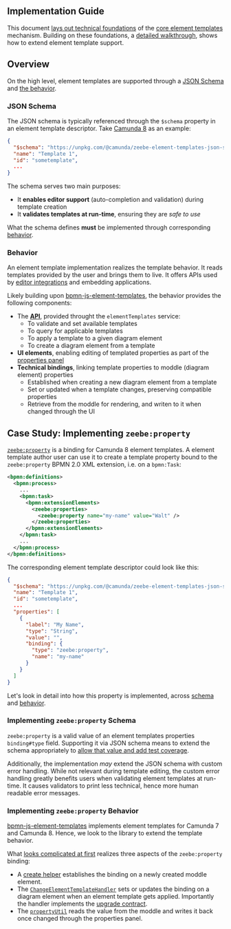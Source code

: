 ## Implementation Guide

This document [lays out technical foundations](#overview) of the [core element templates](../README.md) mechanism. Building on these foundations, a [detailed walkthrough](#case-study-implementing-zeebeproperty), shows how to extend element template support.

## Overview

On the high level, element templates are supported through a [JSON Schema](#json-schema) and [the behavior](#behavior).

### JSON Schema

The JSON schema is typically referenced through the `$schema` property in an element template descriptor. Take [Camunda 8](https://github.com/camunda/element-templates-json-schema) as an example:

```json
{
  "$schema": "https://unpkg.com/@camunda/zeebe-element-templates-json-schema/resources/schema.json",
  "name": "Template 1",
  "id": "sometemplate",
  ...
}
```

The schema serves two main purposes:

* It **enables editor support** (auto-completion and validation) during template creation
* It **validates templates at run-time**, ensuring they are _safe to use_

What the schema defines **must** be implemented through corresponding [behavior](#behavior).

### Behavior

An element template implementation realizes the template behavior. It reads templates provided by the user and brings them to live. It offers APIs used by [editor integrations](../README.md#editor-integration) and embedding applications.

Likely building upon [bpmn-js-element-templates](https://github.com/bpmn-io/bpmn-js-element-templates), the behavior provides the following components:

  * The [**API**](./API.md), provided throught the `elementTemplates` service:
    * To validate and set available templates
    * To query for applicable templates
    * To apply a template to a given diagram element
    * To create a diagram element from a template
  * **UI elements**, enabling editing of templated properties as part of the [properties panel](https://github.com/bpmn-io/bpmn-js-properties-panel)
  * **Technical bindings**, linking template properties to moddle (diagram element) properties
    * Established when creating a new diagram element from a template
    * Set or updated when a template changes, preserving compatible properties
    * Retrieve from the moddle for rendering, and writen to it when changed through the UI

## Case Study: Implementing `zeebe:property`

[`zeebe:property`](https://docs.camunda.io/docs/next/components/modeler/desktop-modeler/element-templates/defining-templates/#zeebeproperty) is a binding for Camunda 8 element templates. A element template author user can use it to create a template property bound to the `zeebe:property` BPMN 2.0 XML extension, i.e. on a `bpmn:Task`:

```xml
<bpmn:definitions>
  <bpmn:process>
    ...
    <bpmn:task>
      <bpmn:extensionElements>
        <zeebe:properties>
          <zeebe:property name="my-name" value="Walt" />
        </zeebe:properties>
      </bpmn:extensionElements>
    </bpmn:task>
    ...
  </bpmn:process>
</bpmn:definitions>
```

The corresponding element template descriptor could look like this:

```json
{
  "$schema": "https://unpkg.com/@camunda/zeebe-element-templates-json-schema/resources/schema.json",
  "name": "Template 1",
  "id": "sometemplate",
  ...
  "properties": [
    {
      "label": "My Name",
      "type": "String",
      "value": "",
      "binding": {
        "type": "zeebe:property",
        "name": "my-name"
      }
    }
  ]
}
```

Let's look in detail into how this property is implemented, across [schema](#implementing-zeebeproperty-schema) and [behavior](#implementing-zeebeproperty-behavior).

### Implementing `zeebe:property` Schema

`zeebe:property` is a valid value of an element templates properties `binding#type` field. Supporting it via JSON schema means to extend the schema appropriately to [allow that value and add test coverage](https://github.com/search?q=repo%3Acamunda%2Felement-templates-json-schema+%22zeebe%3Aproperty%22&type=code).

Additionally, the implementation _may_ extend the JSON schema with custom error handling. While not relevant during template editing, the custom error handling greatly benefits users when validating element templates at run-time. It causes validators to print less technical, hence more human readable error messages.

### Implementing `zeebe:property` Behavior

[bpmn-js-element-templates](https://github.com/bpmn-io/bpmn-js-element-templates) implements element templates for Camunda 7 and Camunda 8. Hence, we look to the library to extend the template behavior.

What [looks complicated at first](https://github.com/search?q=repo%3Abpmn-io%2Fbpmn-js-element-templates+%22zeebe%3Aproperty%22&type=code) realizes three aspects of the `zeebe:property` binding:

* A [create helper](https://github.com/search?q=repo%3Abpmn-io%2Fbpmn-js-element-templates+%22zeebe%3Aproperty%22+path%3Asrc%2Fcloud-element-templates%2Fcreate%2FZeebePropertiesProvider.js&type=code) establishes the binding on a newly created moddle element.
* The [`ChangeElementTemplateHandler`](https://github.com/search?q=repo%3Abpmn-io%2Fbpmn-js-element-templates+%22zeebe%3Aproperty%22+path%3Asrc%2Fcloud-element-templates%2Fcmd%2FChangeElementTemplateHandler.js&type=code) sets or updates the binding on a diagram element when an element template gets applied. Importantly the handler implements the [upgrade contract](./LIFE_CYCLE.md#upgrade-behavior).
* The [`propertyUtil`](https://github.com/search?q=repo%3Abpmn-io%2Fbpmn-js-element-templates+%22zeebe%3Aproperty%22+path%3Asrc%2Fcloud-element-templates%2Futil%2FpropertyUtil.js&type=code) reads the value from the moddle and writes it back once changed through the properties panel.